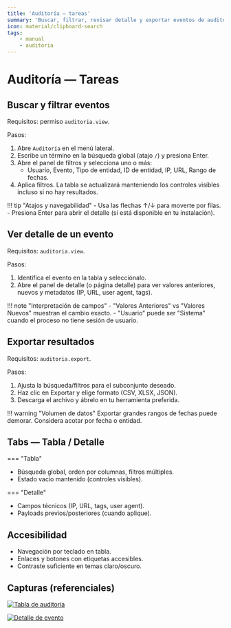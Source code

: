 ```yaml
---
title: 'Auditoría — tareas'
summary: 'Buscar, filtrar, revisar detalle y exportar eventos de auditoría paso a paso.'
icon: material/clipboard-search
tags:
    - manual
    - auditoria
---
```


# Auditoría — Tareas

## Buscar y filtrar eventos

Requisitos: permiso `auditoria.view`.

Pasos:

1. Abre `Auditoría` en el menú lateral.
2. Escribe un término en la búsqueda global (atajo `/`) y presiona Enter.
3. Abre el panel de filtros y selecciona uno o más:
    - Usuario, Evento, Tipo de entidad, ID de entidad, IP, URL, Rango de fechas.
4. Aplica filtros. La tabla se actualizará manteniendo los controles visibles incluso si no hay resultados.

!!! tip "Atajos y navegabilidad" - Usa las flechas ↑/↓ para moverte por filas. - Presiona Enter para abrir el detalle (si está disponible en tu instalación).

## Ver detalle de un evento

Requisitos: `auditoria.view`.

Pasos:

1. Identifica el evento en la tabla y selecciónalo.
2. Abre el panel de detalle (o página detalle) para ver valores anteriores, nuevos y metadatos (IP, URL, user agent, tags).

!!! note "Interpretación de campos" - "Valores Anteriores" vs "Valores Nuevos" muestran el cambio exacto. - "Usuario" puede ser "Sistema" cuando el proceso no tiene sesión de usuario.

## Exportar resultados

Requisitos: `auditoria.export`.

Pasos:

1. Ajusta la búsqueda/filtros para el subconjunto deseado.
2. Haz clic en Exportar y elige formato (CSV, XLSX, JSON).
3. Descarga el archivo y ábrelo en tu herramienta preferida.

!!! warning "Volumen de datos"
Exportar grandes rangos de fechas puede demorar. Considera acotar por fecha o entidad.

## Tabs — Tabla / Detalle

=== "Tabla"

- Búsqueda global, orden por columnas, filtros múltiples.
- Estado vacío mantenido (controles visibles).

=== "Detalle"

- Campos técnicos (IP, URL, tags, user agent).
- Payloads previos/posteriores (cuando aplique).

## Accesibilidad

- Navegación por teclado en tabla.
- Enlaces y botones con etiquetas accesibles.
- Contraste suficiente en temas claro/oscuro.

## Capturas (referenciales)

[![Tabla de auditoría](https://via.placeholder.com/1200x680?text=Tabla+Auditoria 'Tabla de auditoría')](https://via.placeholder.com/1600x900?text=Tabla+Auditoria)

[![Detalle de evento](https://via.placeholder.com/1200x680?text=Detalle+Evento 'Detalle de evento')](https://via.placeholder.com/1600x900?text=Detalle+Evento)
